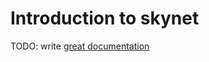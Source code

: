 # Introduction to skynet

TODO: write [great documentation](http://jacobian.org/writing/what-to-write/)
